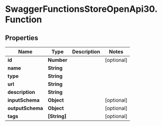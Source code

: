 # SwaggerFunctionsStoreOpenApi30.Function

## Properties

Name | Type | Description | Notes
------------ | ------------- | ------------- | -------------
**id** | **Number** |  | [optional] 
**name** | **String** |  | 
**type** | **String** |  | 
**url** | **String** |  | 
**description** | **String** |  | 
**inputSchema** | **Object** |  | [optional] 
**outputSchema** | **Object** |  | [optional] 
**tags** | **[String]** |  | [optional] 


